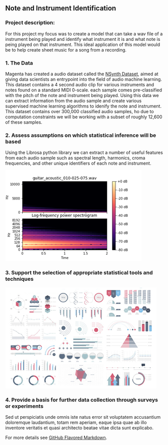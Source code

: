 ## Note and Instrument Identification

### Project description:

For this project my focus was to create a model that can take a wav file of a instrument being played and identify what instrument it is and what note is peing played on that instrument. This ideal application of this model would be to help create sheet music for a song from a recording. 

### 1. The Data

Magenta has created a audio dataset called the [NSynth Dataset](https://magenta.tensorflow.org/datasets/nsynth#note-qualities), aimed at giving data scientists an entrypoint into the field of audio machine learning. This dataset contains a 4 second audio clip for various instruments and notes found on a standard MIDI 0-scale. each sample comes pre-classified with the pitch of the note and instrument being played. Using this data we can extract information from the audio sample and create various supervised machine learning algorithms to idenify the note and instrument. This dataset contains over 300,000 classified audio samples, ho due to computation constraints we will be working with a subset of roughly 12,600 of these samples. 

### 2. Assess assumptions on which statistical inference will be based

Using the Librosa python library we can extract a number of useful features from each audio sample such as spectral length, harmonics, croma frequencies, and other unique identifiers of each note and instrument. 

<img src="images/guitar_spectrogram.png?raw=true"/>





### 3. Support the selection of appropriate statistical tools and techniques

<img src="images/dummy_thumbnail.jpg?raw=true"/>

### 4. Provide a basis for further data collection through surveys or experiments

Sed ut perspiciatis unde omnis iste natus error sit voluptatem accusantium doloremque laudantium, totam rem aperiam, eaque ipsa quae ab illo inventore veritatis et quasi architecto beatae vitae dicta sunt explicabo. 

For more details see [GitHub Flavored Markdown](https://guides.github.com/features/mastering-markdown/).
